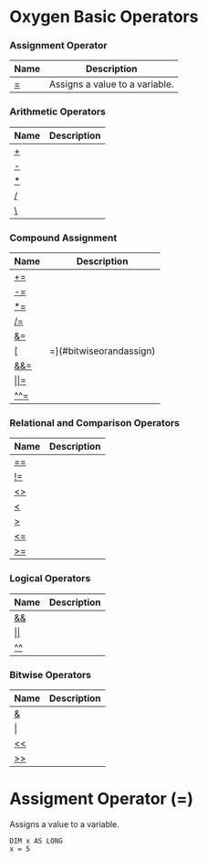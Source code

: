 # Oxygen Basic Operators

### Assignment Operator

| Name       | Description |
| ---------- | ----------- |
| [\=](#assignment) | Assigns a value to a variable. |

### Arithmetic Operators

| Name       | Description |
| ---------- | ----------- |
| [\+](#addition) |  |
| [-](#substraction) |  |
| [\*](#multiplication) |  |
| [/](#division) |  |
| [\\](#integerdivision) |  |

### Compound Assignment

| Name       | Description |
| ---------- | ----------- |
| [+=](#addandassign) |  |
| [-=](#substractandassign) |  |
| [\*=](#multiplyandassign) |  |
| [/=](#divideandassign) |  |
| [&=](#bitwiseandandassign) |  |
| [|=](#bitwiseorandassign) |  |
| [&&=](#booleanandandassign) |  |
| [\|\|=](#booleanorandassign) |  |
| [^^=](#bitwisexorandassign) |  |

### Relational and Comparison Operators

| Name       | Description |
| ---------- | ----------- |
| [==](#equalto) |  |
| [!=](#notequalto) |  |
| [<>](#notequalto2) |  |
| [<](#lessthan) |  |
| [>](#greaterthan) |  |
| [<=](#lessthanorqeualto) |  |
| [>=](#greaterthanorqeualto) |  |

### Logical Operators

| Name       | Description |
| ---------- | ----------- |
| [&&](#booleanand) |  |
| [\|\|](#booleanor) |  |
| [^^](#bitwisexor) |  |

### Bitwise Operators

| Name       | Description |
| ---------- | ----------- |
| [&](#bitwiseand) |  |
| [\|](#bitwiseinclusiveor) |  |
| [<<](#shiftleft) |  |
| [>>](#shiftright) |  |

# <a name="assignment"></a>Assigment Operator (=)

Assigns a value to a variable.

```
DIM x AS LONG
x = 5
```

